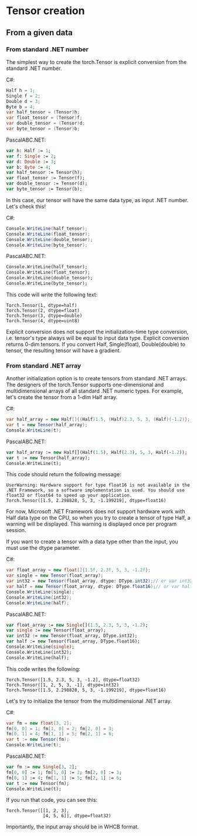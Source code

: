 # Tensor creation
## From a given data
### From standard .NET number

The simplest way to create the torch.Tensor is explicit conversion from the standard .NET number.

C#:

```C#
Half h = 1;
Single f = 2;
Double d = 3;
Byte b = 4;
var half_tensor = (Tensor)h;
var float_tensor = (Tensor)f;
var double_tensor = (Tensor)d;
var byte_tensor = (Tensor)b;
```

PascalABC.NET:

```Pascal
var h: Half := 1;
var f: Single := 2;
var d: Double := 3;
var b: Byte := 4;
var half_tensor := Tensor(h);
var float_tensor := Tensor(f);
var double_tensor := Tensor(d);
var byte_tensor := Tensor(b);
```

In this case, our tensor will have the same data type, as input .NET number. Let's check this!

C#:

```C#
Console.WriteLine(half_tensor);
Console.WriteLine(float_tensor);
Console.WriteLine(double_tensor);
Console.WriteLine(byte_tensor);
```

PascalABC.NET:

```Pascal
Console.WriteLine(half_tensor);
Console.WriteLine(float_tensor);
Console.WriteLine(double_tensor);
Console.WriteLine(byte_tensor);
```

This code will write the following text:

```
Torch.Tensor(1, dtype=half)
Torch.Tensor(2, dtype=float)
Torch.Tensor(3, dtype=double)
Torch.Tensor(4, dtype=uint8)
```

Explicit conversion does not support the initialization-time type conversion, i.e. tensor's type always will be equal to input data type. Explicit conversion returns 0-dim tensors. If you convert Half, Single(float), Double(double) to tensor, the resulting tensor will have a gradient.

### From standard .NET array

Another initialization option is to create tensors from standard .NET arrays. The designers of the torch.Tensor supports one-dimensional and multidimensional arrays of all standard .NET numeric types. For example, let's create the tensor from a 1-dim Half array.

C#:

```C#
var half_array = new Half[]{(Half)1.5, (Half)2.3, 5, 3, (Half)(-1.2)};
var t = new Tensor(half_array);
Console.WriteLine(t);
```

PascalABC.NET:

```Pascal
var half_array := new Half[](Half(1.5), Half(2.3), 5, 3, Half(-1.2));
var t := new Tensor(half_array);
Console.WriteLine(t);
```

This code should return the following message:

```
UserWarning: Hardware support for type float16 is not available in the .NET Framework, so a software implementation is used. You should use float32 or float64 to speed up your application.
Torch.Tensor([1.5, 2.298828, 5, 3, -1.199219], dtype=float16)
```
For now, Microsoft .NET Framework does not support hardware work with Half data type on the CPU, so when you try to create a tensor of type Half, a warning will be displayed. This warning is displayed once per program session.

If you want to create a tensor with a data type other than the input, you must use the dtype parameter.

C#:

```C#
var float_array = new float[]{1.5f, 2.3f, 5, 3, -1.2f};
var single = new Tensor(float_array);
var int32 = new Tensor(float_array, dtype: DType.int32);// or var int32 = new Tensor(float_array, DType.int32);
var half = new Tensor(float_array, dtype: DType.float16);// or var half = new Tensor(float_array, DType.float16);
Console.WriteLine(single);
Console.WriteLine(int32);
Console.WriteLine(half);
```

PascalABC.NET:

```Pascal
var float_array := new Single[](1.5, 2.3, 5, 3, -1.2);
var single := new Tensor(float_array);
var int32 := new Tensor(float_array, DType.int32);
var half := new Tensor(float_array, DType.float16);
Console.WriteLine(single);
Console.WriteLine(int32);
Console.WriteLine(half);
```

This code writes the following:

```
Torch.Tensor([1.5, 2.3, 5, 3, -1.2], dtype=float32)
Torch.Tensor([1, 2, 5, 3, -1], dtype=int32)
Torch.Tensor([1.5, 2.298828, 5, 3, -1.199219], dtype=float16)
```

Let's try to initialize the tensor from the multidimensional .NET array.

C#:

```C#
var fm = new float[3, 2];
fm[0, 0] = 1; fm[1, 0] = 2; fm[2, 0] = 3;
fm[0, 1] = 4; fm[1, 1] = 5; fm[2, 1] = 6;
var t := new Tensor(fm);
Console.WriteLine(t);
```

PascalABC.NET:

```Pascal
var fm := new Single[3, 2];
fm[0, 0] := 1; fm[1, 0] := 2; fm[2, 0] := 3;
fm[0, 1] := 4; fm[1, 1] := 5; fm[2, 1] := 6;
var t := new Tensor(fm);
Console.WriteLine(t);
```

If you run that code, you can see this:

```
Torch.Tensor([[1, 2, 3],
              [4, 5, 6]], dtype=float32)
```

Importantly, the input array should be in WHCB format.
